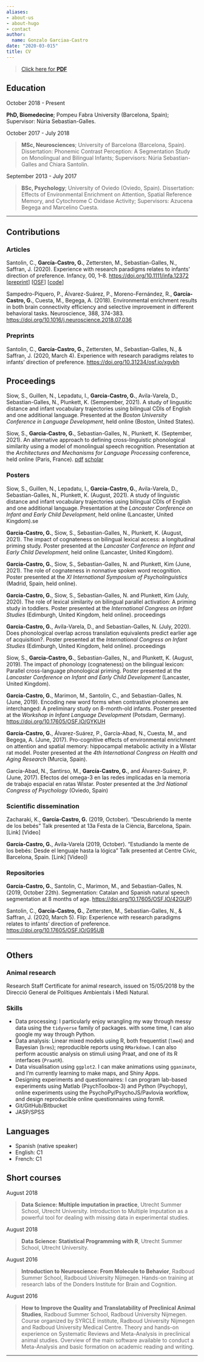 ```yaml
---
aliases:
- about-us
- about-hugo
- contact
author:
  name: Gonzalo Garciaa-Castro
date: "2020-03-015"
title: CV
---
```


> [Click here for **PDF**](https://github.com/gongcastro/cv/raw/master/cv.pdf)

## Education

October 2018 - Present

**PhD, Biomedecine**; Pompeu Fabra University (Barcelona, Spain); Supervisor: Núria Sebastian-Galles.

October 2017 - July 2018

> **MSc, Neurosciences**; University of Barcelona (Barcelona, Spain). Dissertation: Phonemic Contrast Perception: A Segmentation Study on Monolingual and Bilingual Infants; Supervisors: Núria Sebastian-Galles and Chiara Santolin.

September 2013 - July 2017

> **BSc, Psychology**; University of Oviedo (Oviedo, Spain). Dissertation: Effects of Environmental Enrichment on Attention, Spatial Reference Memory, and Cytochrome C Oxidase Activity; Supervisors: Azucena Begega and Marcelino Cuesta.

___

## Contributions

### Articles

Santolin, C., **García-Castro, G.**, Zettersten, M., Sebastian-Galles, N., Saffran, J. (2020). Experience with research paradigms relates to infants' direction of preference. Infancy, 00, 1–8. https://doi.org/10.1111/infa.12372 [[preprint](https://psyarxiv.com/xgvbh/)] [[OSF](https://osf.io/g95ub/)]  [[code](https://github.com/gongcastro/Flip)] 

Sampedro-Piquero, P., Álvarez-Suárez, P., Moreno-Fernández, R., **García-Castro, G.**, Cuesta, M., Begega, A. (2018). Environmental enrichment results in both brain connectivity efficiency and selective improvement in different behavioral tasks. Neuroscience, 388, 374-383. https://doi.org/10.1016/j.neuroscience.2018.07.036

### Preprints

Santolin, C., **García-Castro, G.**, Zettersten, M., Sebastian-Galles, N., & Saffran, J. (2020, March 4). Experience with research paradigms relates to infants’ direction of preference. https://doi.org/10.31234/osf.io/xgvbh

## Proceedings

Siow, S., Guillen, N., Lepadatu, I., **Garcia-Castro, G.**, Avila-Varela, D., Sebastian-Galles, N., Plunkett, K. (Sempember, 2021). A study of lingusitic distance and infant vocabulary trajectories using bilingual CDIs of English and one additional language. Presented at the *Boston University Conference in Language Development*, held online (Boston, United States).


Siow, S., **Garcia-Castro, G.**, Sebastian-Galles, N., Plunkett, K. (September, 2021). An alternative approach to defining cross-linguistic phonological similarity using a model of monolingual speech recognition. Presentation at the *Architectures and Mechanisms for Language Processing* conference, held online (Paris, France). [pdf](https://amlap2021.github.io/program/23.pdf) [scholar](https://scholar.google.com/citations?view_op=view_citation&hl=en&user=fHetiuQAAAAJ&citation_for_view=fHetiuQAAAAJ:2osOgNQ5qMEC)


### Posters

Siow, S., Guillen, N., Lepadatu, I., **Garcia-Castro, G.**, Avila-Varela, D., Sebastian-Galles, N., Plunkett, K. (August, 2021). A study of linguistic distance and infant vocabulary trajectories using bilingual CDIs of English and one additional language. Presentation at the *Lancaster Conference on Infant and Early Child Development*, held online (Lancaster, United Kingdom).se

**Garcia-Castro, G.**, Siow, S., Sebastian-Galles, N., Plunkett, K. (August, 2021). The impact of cognateness on bilingual lexical access: a longitudinal priming study. Poster presented at the *Lancaster Conference on Infant and Early Child Development*, held online (Lancaster, United Kingdom).


**Garcia-Castro, G.**, Siow, S., Sebastian-Galles, N. and Plunkett, Kim (June, 2021). The role of cognateness in nonnative spoken word recognition. Poster presented at the *XI International Symposium of Psycholinguistics* (Madrid, Spain, held online).

**Garcia-Castro, G.**, Siow, S., Sebastian-Galles, N. and Plunkett, Kim (July, 2020). The role of lexical similarity on bilingual parallel activation: A priming study in toddlers. Poster presented at the *International Congress on Infant Studies* (Edimburgh, United Kingdom, held online). proceedings

**Garcia-Castro, G.**, Avila-Varela, D., and Sebastian-Galles, N. (July, 2020). Does phonological overlap across translation equivalents predict earlier age of acquisition?. Poster presented at the *International Congress on Infant Studies* (Edimburgh, United Kingdom, held online). proceedings

Siow, S., **Garcia-Castro, G.**, Sebastian-Galles, N., and Plunkett, K. (August, 2019). The impact of phonology (cognateness) on the bilingual lexicon: Parallel cross-language phonological priming. Poster presented at the *Lancaster Conference on Infant and Early Child Development* (Lancaster, United Kingdom).

**Garcia-Castro, G.**, Marimon, M., Santolin, C., and Sebastian-Galles, N. (June, 2019). Encoding new word forms when contrastive phonemes are interchanged: A preliminary study on 8-month-old infants. Poster presented at the *Workshop in Infant Language Development* (Potsdam, Germany). https://doi.org/10.17605/OSF.IO/GYKUH

**García-Castro, G.**, Álvarez-Suárez, P., García-Abad, N., Cuesta, M., and Begega, A. (June, 2017). Pro-cognitive effects of environmental enrichment on attention and spatial memory: hippocampal metabolic activity in a Wistar rat model. Poster presented at the *4th International Congress on Health and Aging Research* (Murcia, Spain).

García-Abad, N., Santirso, M., **García-Castro, G.**, and Álvarez-Suárez, P. (June, 2017). Efectos del omega-3 en las redes implicadas en la memoria de trabajo espacial en ratas Wistar. Poster presented at the *3rd National Congress of Psychology* (Oviedo, Spain)

### Scientific dissemination

Zacharaki, K., **García-Castro, G.** (2019, October). “Descubriendo la mente de los bebés” Talk presented at 13a Festa de la Ciència, Barcelona, Spain. [Link] [Video]

**García-Castro, G.**, Avila-Varela (2019, October). “Estudiando la mente de los bebés: Desde el lenguaje hasta la lógica” Talk presented at Centre Cívic, Barcelona, Spain. [Link] [Video])

### Repositories

**García-Castro, G.**, Santolin, C., Marimon, M., and Sebastian-Galles, N. (2019, October 22th). Segmentation: Catalan and Spanish natural speech segmentation at 8 months of age. https://doi.org/10.17605/OSF.IO/42GUP)

Santolin, C., **García-Castro, G.**, Zettersten, M., Sebastian-Galles, N., & Saffran, J. (2020, March 5). Flip: Experience with research paradigms relates to infants’ direction of preference. https://doi.org/10.17605/OSF.IO/G95UB

___

## Others

### Animal research

Research Staff Certificate for animal research, issued on 15/05/2018 by the Direcció General de Polítiques Ambientals i Medi Natural.

### Skills

* Data processing: I particularly enjoy wrangling my way through messy data using the `tidyverse` family of packages. with some time, I can also google my way through Python.
* Data analysis: Linear mixed models using R, both frequentist (`lme4`) and Bayesian (`brms`); reproducible reports using `RMarkdown`. I can also perform acoustic analysis on stimuli using Praat, and one of its R interfaces (`PraatR`).
* Data visualisation using `ggplot2`. I can make animations using `gganimate`, and I’m currently learning to make maps, and Shiny Apps.
* Designing experiments and questionnaires: I can program lab-based experiments using Matlab (PsychToolbox-3) and Python (Psychopy), online experiments using the PsychoPy/PsychoJS/Pavlovia workflow, and design reproducible online questionnaires using formR.
* Git/GitHub/Bitbucket
* JASP/SPSS

## Languages

* Spanish (native speaker)
* English: C1
* French: C1

## Short courses

August 2018

> **Data Science: Multiple imputation in practice**, Utrecht Summer School, Utrecht University. Introduction to Multiple Imputation as a powerful tool for dealing with missing data in experimental studies.

August 2018

> **Data Science: Statistical Programming with R**, Utrecht Summer School, Utrecht University.

August 2016

> **Introduction to Neuroscience: From Molecule to Behavior**, Radboud Summer School, Radboud University Nijmegen. Hands-on training at research labs of the Donders Institute for Brain and Cognition.

August 2016

> **How to Improve the Quality and Translatability of Preclinical Animal Studies**, Radboud Summer School, Radboud University Nijmegen. Course organized by SYRCLE institute, Radboud University Nijmegen and Radboud University Medical Centre. Theory and hands-on experience on Systematic Reviews and Meta-Analysis in preclinical animal studies. Overview of the main software available to conduct a Meta-Analysis and basic formation on academic reading and writing.

___



